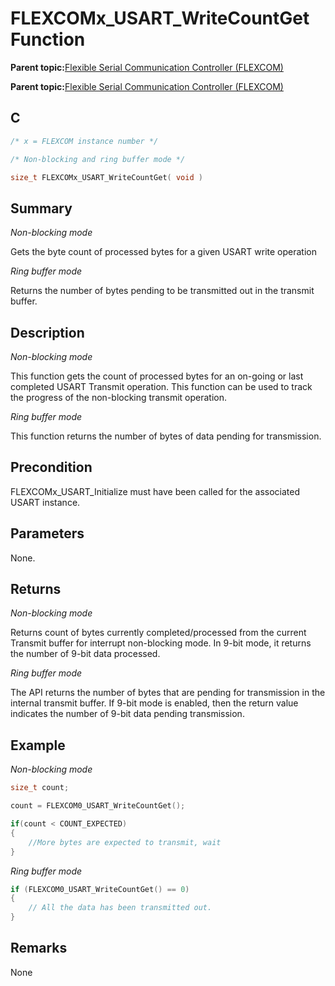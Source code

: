 # FLEXCOMx\_USART\_WriteCountGet Function

**Parent topic:**[Flexible Serial Communication Controller \(FLEXCOM\)](GUID-137968B9-4089-44C6-9B5A-2F30929F6852.md)

**Parent topic:**[Flexible Serial Communication Controller \(FLEXCOM\)](GUID-1F0CC449-4122-4C77-A199-A7874C524FDD.md)

## C

```c
/* x = FLEXCOM instance number */

/* Non-blocking and ring buffer mode */

size_t FLEXCOMx_USART_WriteCountGet( void )
```

## Summary

*Non-blocking mode*

Gets the byte count of processed bytes for a given USART write operation

*Ring buffer mode*

Returns the number of bytes pending to be transmitted out in the transmit buffer.

## Description

*Non-blocking mode*

This function gets the count of processed bytes for an on-going or last completed USART Transmit operation. This function can be used to track the progress of the non-blocking transmit operation.

*Ring buffer mode*

This function returns the number of bytes of data pending for transmission.

## Precondition

FLEXCOMx\_USART\_Initialize must have been called for the associated USART instance.

## Parameters

None.

## Returns

*Non-blocking mode*

Returns count of bytes currently completed/processed from the current Transmit buffer for interrupt non-blocking mode. In 9-bit mode, it returns the number of 9-bit data processed.

*Ring buffer mode*

The API returns the number of bytes that are pending for transmission in the internal transmit buffer. If 9-bit mode is enabled, then the return value indicates the number of 9-bit data pending transmission.

## Example

*Non-blocking mode*

```c
size_t count;

count = FLEXCOM0_USART_WriteCountGet();

if(count < COUNT_EXPECTED)
{
    //More bytes are expected to transmit, wait
}
```

*Ring buffer mode*

```c
if (FLEXCOM0_USART_WriteCountGet() == 0)
{
    // All the data has been transmitted out.
}
```

## Remarks

None

